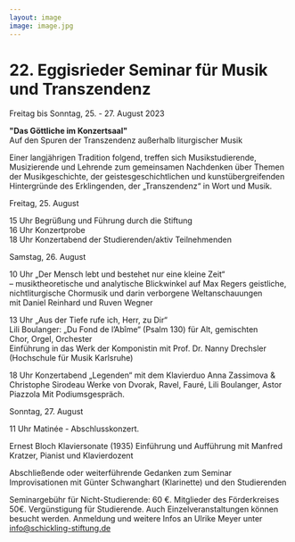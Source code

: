```yaml
---
layout: image
image: image.jpg
---
```


# 22. Eggisrieder Seminar für Musik und Transzendenz


Freitag bis Sonntag, 25. - 27. August 2023


		
**"Das Göttliche im Konzertsaal"**   
Auf den Spuren der Transzendenz außerhalb liturgischer Musik

Einer langjährigen Tradition folgend, treffen sich Musikstudierende, Musizierende und Lehrende zum gemeinsamen Nachdenken über Themen der Musikgeschichte, der geistesgeschichtlichen und kunstübergreifenden Hintergründe des Erklingenden, der „Transzendenz“ in Wort und Musik.

Freitag, 25. August 
  
15 Uhr		Begrüßung und Führung durch die Stiftung   
16 Uhr		Konzertprobe  
18 Uhr 	Konzertabend der Studierenden/aktiv Teilnehmenden    

Samstag, 26. August 
   
10 Uhr	„Der Mensch lebt und bestehet nur eine kleine Zeit“    
– musiktheoretische 
 		und analytische Blickwinkel auf Max Regers geistliche, nichtliturgische 
 		Chormusik und darin verborgene Weltanschauungen    
 		mit Daniel Reinhard und Ruven Wegner   
 		  
	   		
			
13 Uhr		„Aus der Tiefe rufe ich, Herr, zu Dir“     
       Lili Boulanger: „Du Fond de l’Abîme“ (Psalm 130) für Alt, gemischten  
  		Chor, Orgel, Orchester       
		Einführung in das Werk der Komponistin 
		mit Prof. Dr. Nanny Drechsler (Hochschule für Musik Karlsruhe)       
		    
										
18 Uhr		Konzertabend „Legenden“ 
		mit dem Klavierduo Anna Zassimova & Christophe Sirodeau
		Werke von Dvorak, Ravel, Fauré, Lili Boulanger, Astor Piazzola
		Mit Podiumsgespräch.
		
      		     
	     	

Sonntag, 27. August
           
11 Uhr		Matinée - Abschlusskonzert.   

Ernest Bloch Klaviersonate (1935)
Einführung und Aufführung mit Manfred Kratzer, Pianist und Klavierdozent

Abschließende oder weiterführende Gedanken zum Seminar
Improvisationen mit Günter Schwanghart (Klarinette) und den Studierenden


Seminargebühr für Nicht-Studierende: 60 €. Mitglieder des Förderkreises 50€. Vergünstigung für Studierende.
Auch Einzelveranstaltungen können besucht werden. Anmeldung und weitere Infos 
an Ulrike Meyer unter info@schickling-stiftung.de